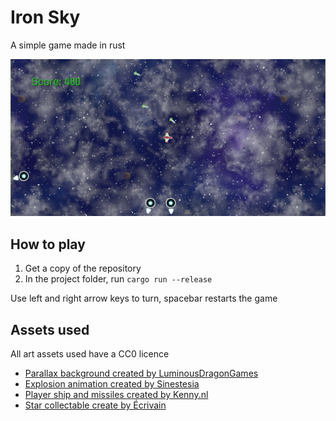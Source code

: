 # Iron Sky
A simple game made in rust

![Screenshot](/IronSky.png)

## How to play
1. Get a copy of the repository
1. In the project folder, run `cargo run --release`

Use left and right arrow keys to turn, spacebar restarts the game

## Assets used
All art assets used have a CC0 licence

 - [Parallax background created by LuminousDragonGames](https://opengameart.org/content/parallax-space-scene-seamlessly-scrolls-too)
 - [Explosion animation created by Sinestesia](https://opengameart.org/content/2d-explosion-animations-2-frame-by-frame)
 - [Player ship and missiles created by Kenny.nl](https://www.kenney.nl/assets/space-shooter-redux)
 - [Star collectable create by Écrivain](https://opengameart.org/content/star)
